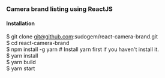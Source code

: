 ### Camera brand listing using ReactJS 

#### Installation
$ git clone git@github.com:sudogem/react-camera-brand.git  
$ cd react-camera-brand  
$ npm install -g yarn  # Install yarn first if you haven't install it.  
$ yarn install  
$ yarn build  
$ yarn start   

